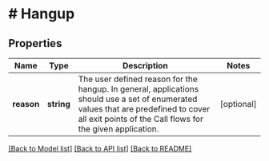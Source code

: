 # # Hangup

## Properties

Name | Type | Description | Notes
------------ | ------------- | ------------- | -------------
**reason** | **string** | The user defined reason for the hangup. In general, applications should use a set of enumerated values that are predefined to cover all exit points of the Call flows for the given application. | [optional]

[[Back to Model list]](../../README.md#models) [[Back to API list]](../../README.md#endpoints) [[Back to README]](../../README.md)
